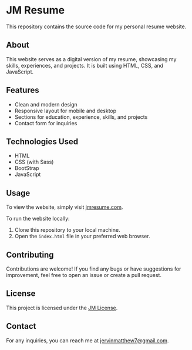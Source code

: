 # JM Resume

This repository contains the source code for my personal resume website.

## About

This website serves as a digital version of my resume, showcasing my skills, experiences, and projects. It is built using HTML, CSS, and JavaScript.

## Features

- Clean and modern design
- Responsive layout for mobile and desktop
- Sections for education, experience, skills, and projects
- Contact form for inquiries

## Technologies Used

- HTML
- CSS (with Sass)
- BootStrap
- JavaScript

## Usage

To view the website, simply visit [jmresume.com](https://www.jmresume.com).

To run the website locally:

1. Clone this repository to your local machine.
2. Open the `index.html` file in your preferred web browser.

## Contributing

Contributions are welcome! If you find any bugs or have suggestions for improvement, feel free to open an issue or create a pull request.

## License

This project is licensed under the [JM License](LICENSE).

## Contact

For any inquiries, you can reach me at [jervinmatthew7@gmail.com](mailto:your@email.com).

